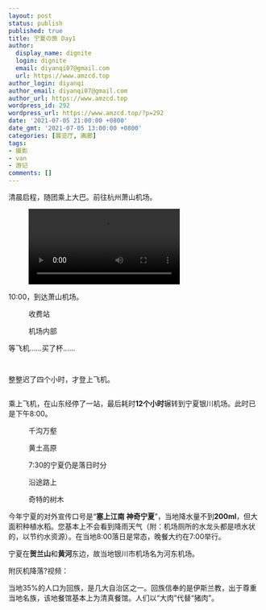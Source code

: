 ```yaml
---
layout: post
status: publish
published: true
title: 宁夏の旅 Day1
author:
  display_name: dignite
  login: dignite
  email: diyanqi07@gmail.com
  url: https://www.amzcd.top
author_login: diyanqi
author_email: diyanqi07@gmail.com
author_url: https://www.amzcd.top
wordpress_id: 292
wordpress_url: https://www.amzcd.top/?p=292
date: '2021-07-05 21:00:00 +0800'
date_gmt: '2021-07-05 13:00:00 +0800'
categories: [展览厅, 画廊]
tags:
- 摄影
- van
- 游记
comments: []
---
```




  <p>
   <!-- wp:paragraph --></p>
  <p>清晨启程，随团乘上大巴。前往杭州萧山机场。</p>
  <p>
   <!-- /wp:paragraph --></p>
  <p>
   <!-- wp:video {"id":291} --></p>
  <figure class="wp-block-video">
   <video controls="" src="https://www.amzcd.top/wp-content/uploads/2021/07/img_4481.mp4"></video>
  </figure>
  <p>
   <!-- /wp:video --></p>
  <p>
   <!-- wp:paragraph --></p>
  <p>10:00，到达萧山机场。</p>
  <p>
   <!-- /wp:paragraph --></p>
  <p>
   <!-- wp:image {"id":294,"sizeSlug":"large"} --></p>
  <figure class="wp-block-image size-large">
   <img src="https://www.amzcd.top/wp-content/uploads/2021/07/img_4489-scaled.jpg" alt="" class="wp-image-294" />
   <br />
   <figcaption>
    收费站
   </figcaption>
  </figure>
  <p>
   <!-- /wp:image --></p>
  <p>
   <!-- wp:image {"id":295,"sizeSlug":"large"} --></p>
  <figure class="wp-block-image size-large">
   <img src="https://www.amzcd.top/wp-content/uploads/2021/07/img_4491-scaled.jpg" alt="" class="wp-image-295" />
   <br />
   <figcaption>
    机场内部
   </figcaption>
  </figure>
  <p>
   <!-- /wp:image --></p>
  <p>
   <!-- wp:paragraph --></p>
  <p>等飞机……买了杯……</p>
  <p>
   <!-- /wp:paragraph --></p>
  <p>
   <!-- wp:image {"id":299,"sizeSlug":"large"} --></p>
  <figure class="wp-block-image size-large">
   <img src="https://www.amzcd.top/wp-content/uploads/2021/07/image.jpg" alt="" class="wp-image-299" />
  </figure>
  <p>
   <!-- /wp:image --></p>
  <p>
   <!-- wp:image {"id":300,"sizeSlug":"large"} --></p>
  <figure class="wp-block-image size-large">
   <img src="https://www.amzcd.top/wp-content/uploads/2021/07/image-1.jpg" alt="" class="wp-image-300" />
  </figure>
  <p>
   <!-- /wp:image --></p>
  <p>
   <!-- wp:paragraph --></p>
  <p>整整迟了四个小时，才登上飞机。</p>
  <p>
   <!-- /wp:paragraph --></p>
  <p>
   <!-- wp:image {"align":"center","id":301,"sizeSlug":"large"} --></p>
  <div class="wp-block-image">
   <figure class="aligncenter size-large">
    <img src="https://www.amzcd.top/wp-content/uploads/2021/07/img_4499-scaled.jpg" alt="" class="wp-image-301" />
   </figure>
  </div>
  <p>
   <!-- /wp:image --></p>
  <p>
   <!-- wp:paragraph --></p>
  <p>乘上飞机，在山东经停了一站，最后耗时<strong>12个小时</strong>辗转到宁夏银川机场。此时已是下午8:00。</p>
  <p>
   <!-- /wp:paragraph --></p>
  <p>
   <!-- wp:image {"id":303,"sizeSlug":"large"} --></p>
  <figure class="wp-block-image size-large">
   <img src="https://www.amzcd.top/wp-content/uploads/2021/07/img_4511-scaled.jpg" alt="" class="wp-image-303" />
   <br />
   <figcaption>
    千沟万壑
   </figcaption>
  </figure>
  <p>
   <!-- /wp:image --></p>
  <p>
   <!-- wp:image {"id":304,"sizeSlug":"large"} --></p>
  <figure class="wp-block-image size-large">
   <img src="https://www.amzcd.top/wp-content/uploads/2021/07/img_4515-scaled.jpg" alt="" class="wp-image-304" />
   <br />
   <figcaption>
    黄土高原
   </figcaption>
  </figure>
  <p>
   <!-- /wp:image --></p>
  <p>
   <!-- wp:image {"id":305,"sizeSlug":"large"} --></p>
  <figure class="wp-block-image size-large">
   <img src="https://www.amzcd.top/wp-content/uploads/2021/07/img_4522.jpg" alt="" class="wp-image-305" />
   <br />
   <figcaption>
    7:30的宁夏仍是落日时分
   </figcaption>
  </figure>
  <p>
   <!-- /wp:image --></p>
  <p>
   <!-- wp:image {"id":306,"sizeSlug":"large"} --></p>
  <figure class="wp-block-image size-large">
   <img src="https://www.amzcd.top/wp-content/uploads/2021/07/img_4523-scaled.jpg" alt="" class="wp-image-306" />
   <br />
   <figcaption>
    沿途路上
   </figcaption>
  </figure>
  <p>
   <!-- /wp:image --></p>
  <p>
   <!-- wp:image {"id":307,"sizeSlug":"large"} --></p>
  <figure class="wp-block-image size-large">
   <img src="https://www.amzcd.top/wp-content/uploads/2021/07/img_4524-scaled.jpg" alt="" class="wp-image-307" />
   <br />
   <figcaption>
    奇特的树木
   </figcaption>
  </figure>
  <p>
   <!-- /wp:image --></p>
  <p>
   <!-- wp:paragraph --></p>
  <p>今年宁夏的对外宣传口号是“<strong>塞上江南</strong> <strong>神奇宁夏</strong>”，当地降水量不到<strong>200ml</strong>，但大面积种植水稻。您基本上不会看到降雨天气（附：机场厕所的水龙头都是喷水状的，以节约水资源）。在当地8:00落日是常态，晚餐大约在7:00举行。</p>
  <p>
   <!-- /wp:paragraph --></p>
  <p>
   <!-- wp:paragraph --></p>
  <p>宁夏在<strong>贺兰山</strong>和<strong>黄河</strong>东边，故当地银川市机场名为河东机场。</p>
  <p>
   <!-- /wp:paragraph --></p>
  <p>
   <!-- wp:paragraph {"align":"center"} --></p>
  <p class="has-text-align-center">附灰机降落?️视频：</p>
  <p>
   <!-- /wp:paragraph --></p>
  <p>
   <!-- wp:paragraph --></p>
  <p>
   <!-- /wp:paragraph --></p>
  <p>
   <!-- wp:paragraph --></p>
  <p>当地35%的人口为回族，是几大自治区之一。回族信奉的是伊斯兰教，出于尊重当地名族，该地餐馆基本上为清真餐馆。人们以“大肉”代替“猪肉”。</p>
  <p>
   <!-- /wp:paragraph --></p>


